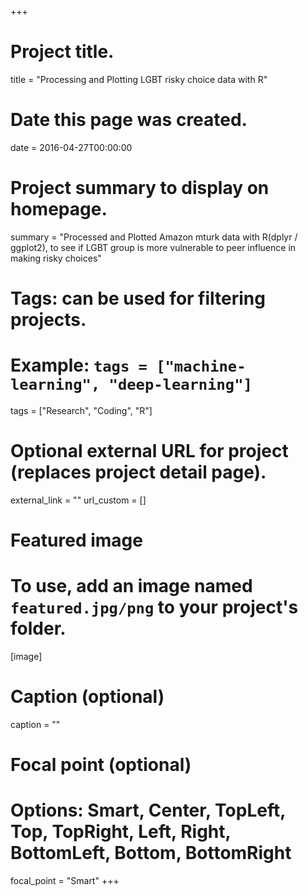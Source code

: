 +++
# Project title.
title = "Processing and Plotting LGBT risky choice data with R"

# Date this page was created.
date = 2016-04-27T00:00:00

# Project summary to display on homepage.
summary = "Processed and Plotted Amazon mturk data with R(dplyr / ggplot2), to see if LGBT group is more vulnerable to peer influence in making risky choices"

# Tags: can be used for filtering projects.
# Example: `tags = ["machine-learning", "deep-learning"]`
tags = ["Research", "Coding", "R"]

# Optional external URL for project (replaces project detail page).
external_link = ""
url_custom = []

# Featured image
# To use, add an image named `featured.jpg/png` to your project's folder. 
[image]
  # Caption (optional)
  caption = ""

  # Focal point (optional)
  # Options: Smart, Center, TopLeft, Top, TopRight, Left, Right, BottomLeft, Bottom, BottomRight
  focal_point = "Smart"
+++
